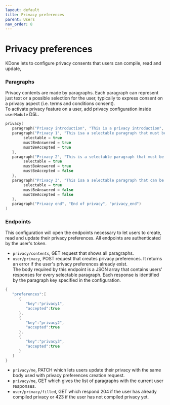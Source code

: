 ```yaml
---
layout: default
title: Privacy preferences
parent: Users
nav_order: 8
---
```


# Privacy preferences

KDone lets to configure privacy consents that users can compile, read and update,

### Paragraphs
Privacy contents are made by paragraphs. Each paragraph can represent just text or a possible selection for the user, typically to express consent on a privacy aspect (i.e. terms and conditions consent).  
To activate privacy feature on a user, add privacy configuration inside `userModule` DSL.
```kotlin
privacy(
   paragraph("Privacy introduction", "This is a privacy introduction", "privacy_introduction"), 
   paragraph("Privacy 1", "This isa a selectable paragraph that must be responded true", "privacy1") {
        selectable = true
        mustBeAnswered = true
        mustBeAccepted = true
   },
   paragraph("Privacy 2", "This is a selectable paragraph that must be responded true or false", "privacy2") {
        selectable = true
        mustBeAnswered = true
        mustBeAccepted = false
   },
   paragraph("Privacy 3", "This isa a selectable paragraph that can be optionally responded true or false.", "privacy3") {
        selectable = true
        mustBeAnswered = false
        mustBeAccepted = false
   },
   paragraph("Privacy end", "End of privacy", "privacy_end")
)
```

### Endpoints
This configuration will open the endpoints necessary to let users to create, read and update their privacy preferences. All endpoints are authenticated by the user's token.
- `privacy/contents`, GET request that shows all paragraphs.
- `user/privacy`, POST request that creates privacy preferences. It returns an error if the user's privacy preferences already exist.  
The body required by this endpoint is a JSON array that contains users' responses for every selectable paragraph. Each response is identified by the paragraph key specified in the configuration.
```kotlin
{
   "preferences":[
      {
         "key":"privacy1",
         "accepted":true
      },
      {
         "key":"privacy2",
         "accepted":true
      },
      {
         "key":"privacy3",
         "accepted":true
      }
   ]
}
```
- `privacy/me`, PATCH which lets users update their privacy with the same body used with privacy preferences creation request.
- `privacy/me`, GET which gives the list of paragraphs with the current user responses.
- `user/privacy/filled`, GET which respond 204 if the user has already compiled privacy or 423 if the user has not compiled privacy yet.
